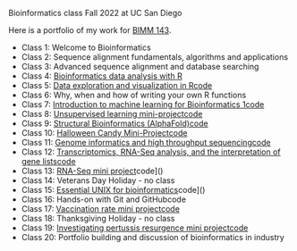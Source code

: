 Bioinformatics class Fall 2022 at UC San Diego

Here is a portfolio of my work for [BIMM 143](https://bioboot.github.io/bimm143_F22/). 

- Class 1: Welcome to Bioinformatics
- Class 2: Sequence alignment fundamentals, algorithms and applications
- Class 3: Advanced sequence alignment and database searching
- Class 4: [Bioinformatics data analysis with R](https://github.com/att003/BIMM-143/blob/main/class%204/l4-sample.pdf)
- Class 5: [Data exploration and visualization in R](https://github.com/att003/BIMM-143/blob/main/class%205/class%205/class05.pdf)[code](https://github.com/att003/BIMM-143/blob/main/class%205/class%205/class05.qmd)
- Class 6: Why, when and how of writing your own R functions
- Class 7: [Introduction to machine learning for Bioinformatics 1]()[code]()
- Class 8: [Unsupervised learning mini-project](https://github.com/att003/BIMM-143/blob/main/class%208/class08.quartro.pdf)[code](https://github.com/att003/BIMM-143/blob/main/class%208/class08.quartro.qmd)
- Class 9: [Structural Bioinformatics (AlphaFold)](https://github.com/att003/BIMM-143/blob/main/class%209/class09/Class%209:%20Structural%20Bioinformatics%201.pdf)[code](https://github.com/att003/BIMM-143/blob/main/class%209/class09/class09.structuralbioinformatics.qmd)
- Class 10: [Halloween Candy Mini-Project](https://github.com/att003/BIMM-143/blob/main/class%2010/class10.pdf)[code](https://github.com/att003/BIMM-143/blob/main/class%2010/class10.qmd)
- Class 11: [Genome informatics and high throughput sequencing](https://github.com/att003/BIMM-143/blob/main/class%2011/class11/class-11-doc.pdf)[code](https://github.com/att003/BIMM-143/blob/main/class%2011/class11/class%2011%20doc.qmd)
- Class 12: [Transcriptomics, RNA-Seq analysis, and the interpretation of gene lists](https://github.com/att003/BIMM-143/blob/main/class%2012/class12.pdf)[code](https://github.com/att003/BIMM-143/blob/main/class%2012/class12.qmd)
- Class 13: [RNA-Seq mini project]()code]()
- Class 14: Veterans Day Holiday - no class
- Class 15: [Essential UNIX for bioinformatics]()code]()
- Class 16: Hands-on with Git and GitHubcode
- Class 17: [Vaccination rate mini project]()[code]()
- Class 18: Thanksgiving Holiday - no class
- Class 19: [Investigating pertussis resurgence mini project]()[code]()
- Class 20: Portfolio building and discussion of bioinformatics in industry 
